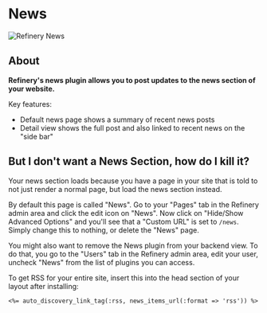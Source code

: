 # News

![Refinery News](http://refinerycms.com/system/images/0000/0646/news.png)

## About

__Refinery's news plugin allows you to post updates to the news section of your website.__

Key features:

* Default news page shows a summary of recent news posts
* Detail view shows the full post and also linked to recent news on the "side bar"

## But I don't want a News Section, how do I kill it?

Your news section loads because you have a page in your site that is told to not just render a normal page, but load the news section instead.

By default this page is called "News". Go to your "Pages" tab in the Refinery admin area and click the edit icon on "News". Now  click on "Hide/Show Advanced Options" and you'll see that a "Custom URL" is set to ``/news``. Simply change this to nothing, or delete the "News" page.

You might also want to remove the News plugin from your backend view. To do that, you go to the "Users" tab in the Refinery admin area, edit your user, uncheck "News" from the list of plugins you can access.

To get RSS for your entire site, insert this into the head section of your layout after installing:

    <%= auto_discovery_link_tag(:rss, news_items_url(:format => 'rss')) %>
